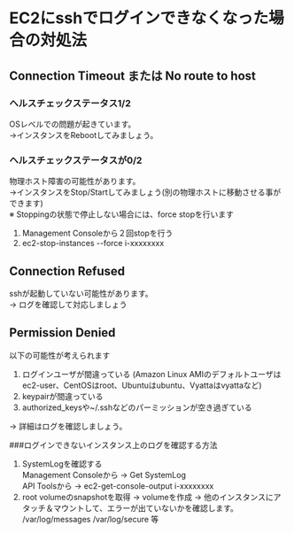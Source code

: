 # EC2にsshでログインできなくなった場合の対処法
## Connection Timeout または No route to host
### ヘルスチェックステータス1/2
OSレベルでの問題が起きています。  
→インスタンスをRebootしてみましょう。

### ヘルスチェックステータスが0/2
物理ホスト障害の可能性があります。  
→インスタンスをStop/Startしてみましょう(別の物理ホストに移動させる事ができます)  
※ Stoppingの状態で停止しない場合には、force stopを行います  

1. Management Consoleから２回stopを行う
2. ec2-stop-instances --force i-xxxxxxxx

## Connection Refused
sshが起動していない可能性があります。  
→ ログを確認して対応しましょう  

## Permission Denied
以下の可能性が考えられます

1. ログインユーザが間違っている (Amazon Linux AMIのデフォルトユーザはec2-user、CentOSはroot、Ubuntuはubuntu、Vyattaはvyattaなど)
2. keypairが間違っている
3. authorized_keysや~/.sshなどのパーミッションが空き過ぎている

→ 詳細はログを確認しましょう。

###ログインできないインスタンス上のログを確認する方法

1. SystemLogを確認する  
Management Consoleから → Get SystemLog  
API Toolsから → ec2-get-console-output i-xxxxxxxx
2. root volumeのsnapshotを取得 → volumeを作成 → 他のインスタンスにアタッチ＆マウントして、エラーが出ていないかを確認します。  
/var/log/messages /var/log/secure 等
